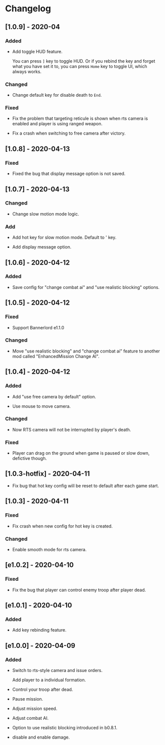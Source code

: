 # Changelog
## [1.0.9] - 2020-04
### Added
- Add toggle HUD feature.

  You can press `]` key to toggle HUD. Or if you rebind the key and forget what you have set it to, you can press `Home` key to toggle UI, which always works.

### Changed
- Change default key for disable death to `End`.

### Fixed
- Fix the problem that targeting reticule is shown when rts camera is enabled and player is using ranged weapon.

- Fix a crash when switching to free camera after victory.

## [1.0.8] - 2020-04-13
### Fixed
- Fixed the bug that display message option is not saved.

## [1.0.7] - 2020-04-13
### Changed
- Change slow motion mode logic.

### Add
- Add hot key for slow motion mode. Default to ' key.

- Add display message option.

## [1.0.6] - 2020-04-12
### Added
- Save config for "change combat ai" and "use realistic blocking" options.

## [1.0.5] - 2020-04-12
### Fixed
- Support Bannerlord e1.1.0

### Changed
- Move "use realistic blocking" and "change combat ai" feature to another mod called "EnhancedMission Change AI".

## [1.0.4] - 2020-04-12
### Added
- Add "use free camera by default" option.

- Use mouse to move camera.

### Changed
- Now RTS camera will not be interrupted by player's death.

### Fixed
- Player can drag on the ground when game is paused or slow down, defictive though.

## [1.0.3-hotfix] - 2020-04-11
- Fix bug that hot key config will be reset to default after each game start.

## [1.0.3] - 2020-04-11
### Fixed
- Fix crash when new config for hot key is created.

### Changed
- Enable smooth mode for rts camera.

## [e1.0.2] - 2020-04-10
### Fixed
- Fix the bug that player can control enemy troop after player dead.

## [e1.0.1] - 2020-04-10
### Added
- Add key rebinding feature.

## [e1.0.0] - 2020-04-09
### Added
- Switch to rts-style camera and issue orders.

  Add player to a individual formation.

- Control your troop after dead.

- Pause mission.

- Adjust mission speed.

- Adjust combat AI.

- Option to use realistic blocking introduced in b0.8.1.

- disable and enable damage.

